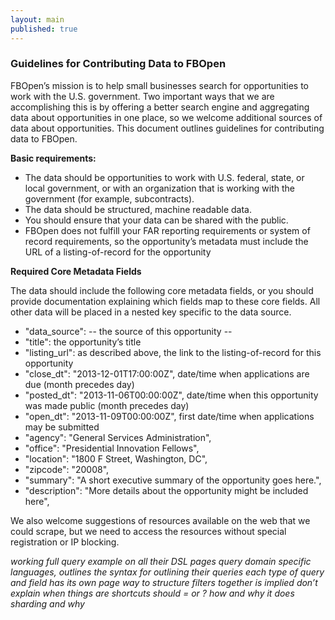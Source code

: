 ```yaml
---
layout: main
published: true
---
```


### Guidelines for Contributing Data to FBOpen

FBOpen’s mission is to help small businesses search for opportunities to work with the U.S. government. Two important ways that we are accomplishing this is by offering a better search engine and aggregating data about opportunities in one place, so we welcome additional sources of data about opportunities. This document outlines guidelines for contributing data to FBOpen.

**Basic requirements:**

* The data should be opportunities to work with U.S. federal, state, or local government, or with an organization that is working with the government (for example, subcontracts).
* The data should be structured, machine readable data.
* You should ensure that your data can be shared with the public.
* FBOpen does not fulfill your FAR reporting requirements or system of record requirements, so the opportunity’s metadata must include the URL of a listing-of-record for the opportunity

**Required Core Metadata Fields**

The data should include the following core metadata fields, or you should provide documentation explaining which fields map to these core fields. All other data will be placed in a nested key specific to the data source.

* "data_source":  -- the source of this opportunity --
* "title": the opportunity’s title
* "listing_url": as described above, the link to the listing-of-record for this opportunity
* "close_dt": "2013-12-01T17:00:00Z", date/time when applications are due (month precedes day)
* "posted_dt": "2013-11-06T00:00:00Z", date/time when this opportunity was made public (month precedes day)
* "open_dt": "2013-11-09T00:00:00Z", first date/time when applications may be submitted
* "agency": "General Services Administration",
* "office": "Presidential Innovation Fellows",
* "location": "1800 F Street, Washington, DC",
* "zipcode": "20008",
* "summary": "A short executive summary of the opportunity goes here.",
* "description": "More details about the opportunity might be included here",

We also welcome suggestions of resources available on the web that we could scrape, but we need to access the resources without special registration or IP blocking.

_working full query example on all their DSL pages
query domain specific languages, outlines the syntax for outlining their queries
each type of query and field has its own page
way to structure filters together is implied
don’t explain when things are shortcuts
should = or ?
how and why it does sharding and why_
